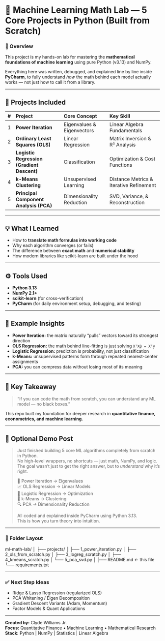 # 🧠 Machine Learning Math Lab — 5 Core Projects in Python (Built from Scratch)

### 🚀 Overview
This project is my hands-on lab for mastering the **mathematical foundations of machine learning** using pure Python (v3.13) and NumPy.

Everything here was written, debugged, and explained line by line inside **PyCharm**, to fully understand *how* the math behind each model actually works — not just how to call it from a library.

---

## 📂 Projects Included

| # | Project | Core Concept | Key Skill |
|:-:|:--|:--|:--|
| 1 | **Power Iteration** | Eigenvalues & Eigenvectors | Linear Algebra Fundamentals |
| 2 | **Ordinary Least Squares (OLS)** | Linear Regression | Matrix Inversion & R² Analysis |
| 3 | **Logistic Regression (Gradient Descent)** | Classification | Optimization & Cost Functions |
| 4 | **k-Means Clustering** | Unsupervised Learning | Distance Metrics & Iterative Refinement |
| 5 | **Principal Component Analysis (PCA)** | Dimensionality Reduction | SVD, Variance, & Reconstruction |

---

## 💡 What I Learned
- How to **translate math formulas into working code**  
- Why each algorithm converges (or fails)  
- The difference between **exact math** and **numerical stability**  
- How modern libraries like scikit-learn are built under the hood  

---

## ⚙️ Tools Used
- **Python 3.13**
- **NumPy 2.1+**
- **scikit-learn** (for cross-verification)
- **PyCharm** (for daily environment setup, debugging, and testing)

---

## 🧩 Example Insights
- **Power Iteration:** the matrix naturally “pulls” vectors toward its strongest direction  
- **OLS Regression:** the math behind line-fitting is just solving `XᵀXβ = Xᵀy`  
- **Logistic Regression:** prediction is probability, not just classification  
- **k-Means:** unsupervised patterns form through repeated nearest-center assignments  
- **PCA:** you can compress data without losing most of its meaning

---

## 🏁 Key Takeaway
> “If you can code the math from scratch, you can understand any ML model — no black boxes.”

This repo built my foundation for deeper research in **quantitative finance, econometrics, and machine learning**.

---

## 📸 Optional Demo Post
> Just finished building 5 core ML algorithms completely from scratch in Python.  
> No high-level wrappers, no shortcuts — just math, NumPy, and logic.  
> The goal wasn’t just to get the right answer, but to *understand* why it’s right.  
>
> 🧮 Power Iteration → Eigenvalues  
> 📈 OLS Regression → Linear Models  
> 🔁 Logistic Regression → Optimization  
> 🎯 k-Means → Clustering  
> 🔍 PCA → Dimensionality Reduction  
>
> All coded and explained inside PyCharm using Python 3.13.  
> This is how you turn theory into intuition.

---

### 📁 Folder Layout
ml-math-lab/
│
├── projects/
│ ├── 1_power_iteration.py
│ ├── 2_ols_from_scratch.py
│ ├── 3_logreg_scratch.py
│ ├── 4_kmeans_scratch.py
│ └── 5_pca_svd.py
│
├── README.md ← this file
└── requirements.txt

---

### ✅ Next Step Ideas
- Ridge & Lasso Regression (regularized OLS)
- PCA Whitening / Eigen Decomposition
- Gradient Descent Variants (Adam, Momentum)
- Factor Models & Quant Applications

---

**Created by:** Clyde Williams Jr.  
**Focus:** Quantitative Finance • Machine Learning • Mathematical Research  
**Stack:** Python | NumPy | Statistics | Linear Algebra
